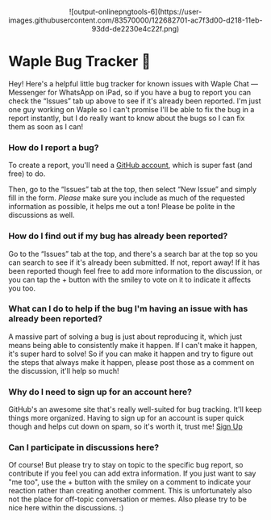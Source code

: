 <p align="center">
![output-onlinepngtools-6](https://user-images.githubusercontent.com/83570000/122682701-ac7f3d00-d218-11eb-93dd-de2230e4c22f.png)
<p>
  
# Waple Bug Tracker 🐛

Hey! Here's a helpful little bug tracker for known issues with Waple Chat — Messenger for WhatsApp on iPad, so if you have a bug to report you can check the “Issues” tab up above to see if it's already been reported. I'm just one guy working on Waple so I can't promise I'll be able to fix the bug in a report instantly, but I do really want to know about the bugs so I can fix them as soon as I can! 

### How do I report a bug?

To create a report, you'll need a [GitHub account](https://github.com/), which is super fast (and free) to do.

Then, go to the “Issues” tab at the top, then select “New Issue” and simply fill in the form. *Please* make sure you include as much of the requested information as possible, it helps me out a ton! Please be polite in the discussions as well.

### How do I find out if my bug has already been reported?

Go to the “Issues” tab at the top, and there's a search bar at the top so you can search to see if it's already been submitted. If not, report away! If it has been reported though feel free to add more information to the discussion, or you can tap the + button with the smiley to vote on it to indicate it affects you too. 

### What can I do to help if the bug I'm having an issue with has already been reported?

A massive part of solving a bug is just about reproducing it, which just means being able to consistently make it happen. If I can't make it happen, it's super hard to solve! So if you can make it happen and try to figure out the steps that always make it happen, please post those as a comment on the discussion, it'll help so much!

### Why do I need to sign up for an account here?

GitHub's an awesome site that's really well-suited for bug tracking. It'll keep things more organized. Having to sign up for an account is super quick though and helps cut down on spam, so it's worth it, trust me! [Sign Up](https://github.com/)

### Can I participate in discussions here?

Of course! But please try to stay on topic to the specific bug report, so contribute if you feel you can add extra information. If you just want to say "me too", use the + button with the smiley on a comment to indicate your reaction rather than creating another comment. This is unfortunately also not the place for off-topic conversation or memes. Also please try to be nice here within the discussions. :)
